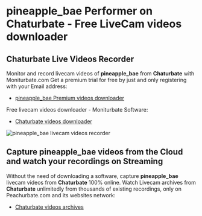 # pineapple_bae Performer on Chaturbate - Free LiveCam videos downloader

## Chaturbate Live Videos Recorder

Monitor and record livecam videos of **pineapple_bae** from **Chaturbate** with Moniturbate.com
Get a premium trial for free by just and only registering with your Email address:
* [pineapple_bae Premium videos downloader](https://moniturbate.com/request-demo-licence-key.html)

Free livecam videos downloader - Moniturbate Software:
* [Chaturbate videos downloader](https://moniturbate.com/moniturbate-download-software.html)

![pineapple_bae livecam videos recorder](https://peachurnet.com/templates/moniturbate-software.png)


## Capture pineapple_bae videos from the Cloud and watch your recordings on Streaming

Without the need of downloading a software, capture **pineapple_bae** livecam videos from **Chaturbate** 100% online.
Watch Livecam archives from **Chaturbate** unlimitedly from thousands of existing recordings, only on Peachurbate.com and its websites network:
* [Chaturbate videos archives](https://peachurnet.com/)